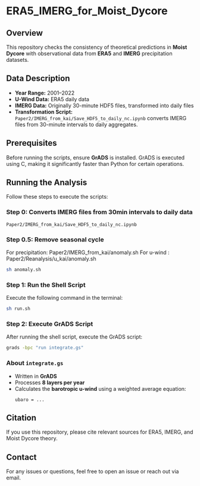 # ERA5_IMERG_for_Moist_Dycore

## Overview
This repository checks the consistency of theoretical predictions in **Moist Dycore** with observational data from **ERA5** and **IMERG** precipitation datasets.

## Data Description
- **Year Range:** 2001–2022
- **U-Wind Data:** ERA5 daily data
- **IMERG Data:** Originally 30-minute HDF5 files, transformed into daily files
- **Transformation Script:** `Paper2/IMERG_from_kai/Save_HDF5_to_daily_nc.ipynb` converts IMERG files from 30-minute intervals to daily aggregates.

## Prerequisites
Before running the scripts, ensure **GrADS** is installed. GrADS is executed using C, making it significantly faster than Python for certain operations.


## Running the Analysis
Follow these steps to execute the scripts:

### **Step 0: Converts IMERG files from 30min intervals to daily data**
`Paper2/IMERG_from_kai/Save_HDF5_to_daily_nc.ipynb`

### **Step 0.5: Remove seasonal cycle**
For precipitation: Paper2/IMERG_from_kai/anomaly.sh
For u-wind       : Paper2/Reanalysis/u_kai/anomaly.sh
```sh
sh anomaly.sh
```
### **Step 1: Run the Shell Script**
Execute the following command in the terminal:
```sh
sh run.sh
```

### **Step 2: Execute GrADS Script**
After running the shell script, execute the GrADS script:
```sh
grads -bpc "run integrate.gs"
```

### **About `integrate.gs`**
- Written in **GrADS**
- Processes **8 layers per year**
- Calculates the **barotropic u-wind** using a weighted average equation:
  ```
  ubaro = ...
  ```

## Citation
If you use this repository, please cite relevant sources for ERA5, IMERG, and Moist Dycore theory.

## Contact
For any issues or questions, feel free to open an issue or reach out via email.



